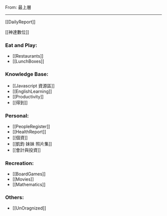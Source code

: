 From: 最上層

---

[[DailyReport]]

[[神達數位]]

### Eat and Play:
- [[Restaurants]]
- [[LunchBoxes]]

### Knowledge Base:
- [[Javascript 資源區]]
- [[EnglishLearning]]
- [[Productivity]]
- [[得到]]

### Personal: 
- [[PeopleRegister]]
- [[HealthReport]]
- [[個資]]
- [[凱鈞 妹妹 照片集]]
- [[會計與投資]]

### Recreation: 
 - [[BoardGames]]
 - [[Movies]]
 - [[Mathematics]]

### Others:
- [[UnOragnized]]





